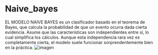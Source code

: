 # Naive_bayes
EL MODELO NAIVE BAYES es un clasificador basado en el teorema de Bayes, que calcula la probabilidad de que un evento ocurra dada cierta evidencia. Asume que las características son independientes entre sí, lo cual simplifica los cálculos. Aunque esta independencia rara vez es completamente cierta, el modelo suele funcionar sorprendentemente bien en la práctica.
![imagen](https://github.com/user-attachments/assets/1093ff11-4f8e-4be5-a757-c01e74313596)
